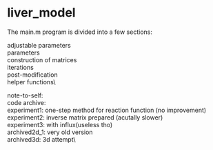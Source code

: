 # liver_model
The main.m program is divided into a few sections:

adjustable parameters\
parameters\
construction of matrices\
iterations\
post-modification\
helper functions\

note-to-self:\
code archive:\
experiment1: one-step method for reaction function (no improvement)\
experiment2: inverse matrix prepared (acutally slower)\
experiment3: with influx(useless tho)\
archived2d_1: very old version\
archived3d: 3d attempt\
